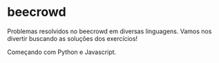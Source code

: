 # beecrowd

 Problemas resolvidos no beecrowd em diversas linguagens.
 Vamos nos divertir buscando as soluções dos exercícios!

Começando com Python e Javascript.
